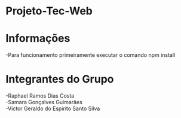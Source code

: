 # Projeto-Tec-Web
# Informações
-Para funcionamento primeiramente executar o comando npm install

# Integrantes do Grupo
-Raphael Ramos Dias Costa</br>
-Samara Gonçalves Guimarães</br>
-Victor Geraldo do Espirito Santo Silva
